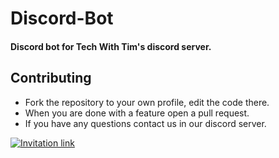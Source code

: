 # Discord-Bot
#### Discord bot for Tech With Tim's discord server.


## Contributing
* Fork the repository to your own profile, edit the code there.
* When you are done with a feature open a pull request.
* If you have any questions contact us in our discord server.

[![Invitation link](https://discord.com/api/guilds/501090983539245061/widget.png?style=banner4)](https://discord.gg/twt)
